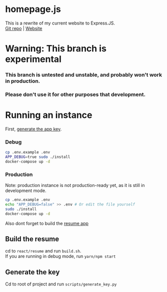 # homepage.js
This is a rewrite of my current website to Express.JS.  
[Git repo](https://git.blek.codes/blek/homepage.js) | [Website](https://blek.codes)

# Warning: This branch is __experimental__
### This branch is untested and unstable, and probably won't work in production.
### Please don't use it for other purposes that development.
# Running an instance

First, [generate the app key](#generate-the-key).

### Debug
```bash
cp .env.example .env
APP_DEBUG=true sudo ./install
docker-compose up -d
```

### Production
Note: production instance is not production-ready yet, as it is still in development mode.

```bash
cp .env.example .env
echo "APP_DEBUG=false" >> .env # Or edit the file yourself
sudo ./install
docker-compose up -d
```

Also dont forget to build the [resume app](#build-the-resume)

## Build the resume
cd to `react/resume` and run `build.sh`.  
If you are running in debug mode, run `yarn/npm start`

## Generate the key
Cd to root of project and run `scripts/generate_key.py`